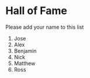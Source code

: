 # Hall of Fame
Please add your name to this list

1. Jose
2. Alex
3. Benjamin
4. Nick
5. Matthew
6. Ross
